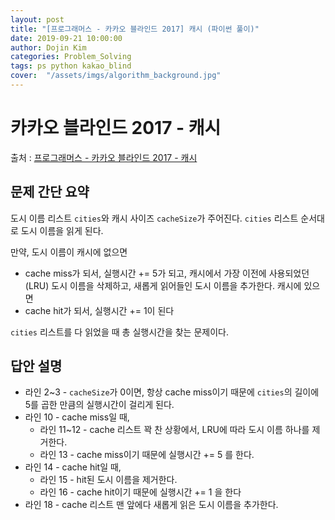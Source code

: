```yaml
---
layout: post
title: "[프로그래머스 - 카카오 블라인드 2017] 캐시 (파이썬 풀이)"
date: 2019-09-21 10:00:00
author: Dojin Kim
categories: Problem_Solving
tags: ps python kakao_blind
cover:  "/assets/imgs/algorithm_background.jpg"
---
```

# 카카오 블라인드 2017 - 캐시

출처 : [프로그래머스 - 카카오 블라인드 2017 - 캐시](https://programmers.co.kr/learn/courses/30/lessons/17680)

## 문제 간단 요약
도시 이름 리스트 `cities`와 캐시 사이즈 `cacheSize`가 주어진다. `cities` 리스트 순서대로 도시 이름을 읽게 된다.

만약, 도시 이름이 캐시에 없으면 
- cache miss가 되서, 실행시간 += 5가 되고, 캐시에서 가장 이전에 사용되었던(LRU) 도시 이름을 삭제하고, 새롭게 읽어들인 도시 이름을 추가한다.
캐시에 있으면
- cache hit가 되서, 실행시간 += 1이 된다

`cities` 리스트를 다 읽었을 때 총 실행시간을 찾는 문제이다.


## 답안 설명
- 라인 2~3 - `cacheSize`가 0이면, 항상 cache miss이기 때문에 `cities`의 길이에 5를 곱한 만큼의 실행시간이 걸리게 된다.
- 라인 10 - cache miss일 때,
    - 라인 11~12 - cache 리스트 꽉 찬 상황에서, LRU에 따라 도시 이름 하나를 제거한다.
    - 라인 13 - cache miss이기 때문에 실행시간 += 5 를 한다.
- 라인 14 - cache hit일 때,
    - 라인 15 - hit된 도시 이름을 제거한다.
    - 라인 16 - cache hit이기 때문에 실행시간 += 1 을 한다
- 라인 18 - cache 리스트 맨 앞에다 새롭게 읽은 도시 이름을 추가한다.


<script src="https://gist.github.com/dojinkimm/86563d4ff601080757449eefb53491c4.js"></script>
